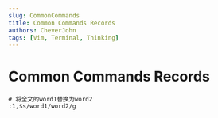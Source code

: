```yaml
---
slug: CommonCommands
title: Common Commands Records
authors: CheverJohn
tags: [Vim, Terminal, Thinking]
---
```


# Common Commands Records

```vim
# 将全文的word1替换为word2
:1,$s/word1/word2/g
```
